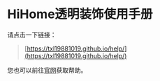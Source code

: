 HiHome透明装饰使用手册
====================

请点击一下链接：

>[https://txl19881019.github.io/help/](https://txl19881019.github.io/help/)

您也可以前往[官网](http://tmzs.hihome.cn/website/home)获取帮助。
